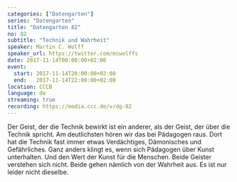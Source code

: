 ```yaml
---
categories: ["Datengarten"]
series: "Datengarten"
title: "Datengarten 82"
no: 82
subtitle: "Technik und Wahrheit"
speaker: Martin C. Wolff
speaker_url: https://twitter.com/mcwolffs
date: 2017-11-14T00:00:00+02:00
event:
  start: 2017-11-14T20:00:00+02:00
  end:   2017-11-14T22:00:00+02:00
location: CCCB
language: de
streaming: true
recording: https://media.ccc.de/v/dg-82
---
```


Der Geist, der die Technik bewirkt ist ein anderer, als der Geist, der über die Technik spricht. Am deutlichsten hören wir das bei Pädagogen raus. Dort hat die Technik fast immer etwas Verdächtiges, Dämonisches und Gefährliches. Ganz anders klingt es, wenn sich Pädagogen über Kunst unterhalten. Und den Wert der Kunst für die Menschen. Beide Geister verstehen sich nicht. Beide gehen nämlich von der Wahrheit aus. Es ist nur leider nicht dieselbe.


